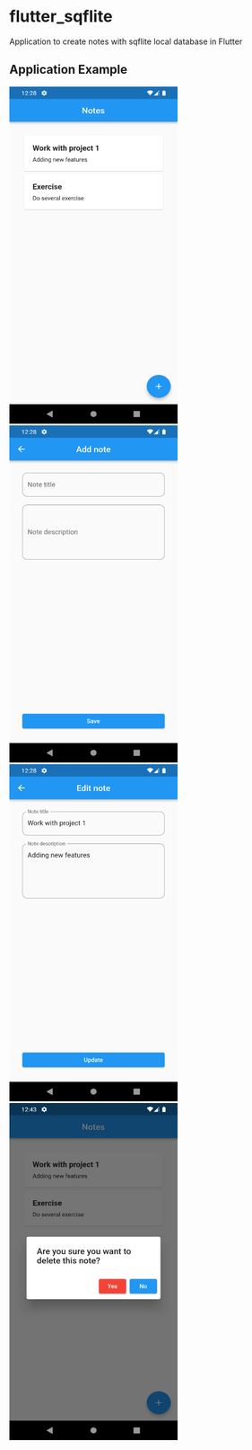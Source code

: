 # flutter_sqflite

Application to create notes with sqflite local database in Flutter

## Application Example

<p float="left">
<img src="/images/Screenshot_1676438925.png" style="width:300px; height:600px"/>
<img src="/images/Screenshot_1676438929.png" style="width:300px; height:600px"/>
<img src="/images/Screenshot_1676438938.png" style="width:300px; height:600px"/>
<img src="/images/Screenshot_1676439804.png" style="width:300px; height:600px"/>
</p>


